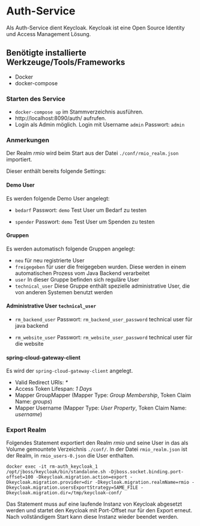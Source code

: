 # Auth-Service

Als Auth-Service dient Keycloak. Keycloak ist eine Open Source Identity und Access Management Lösung.

##  Benötigte installierte Werkzeuge/Tools/Frameworks

* Docker
* docker-compose

### Starten des Service

* `docker-compose up` im Stammverzeichnis ausführen.
* http://localhost:8090/auth/ aufrufen.
* Login als Admin möglich. Login mit Username `admin` Passwort: `admin`

### Anmerkungen

Der Realm _rmio_ wird beim Start aus der Datei `./conf/rmio_realm.json` importiert. 

Dieser enthält bereits folgende Settings:

#### Demo User

Es werden folgende Demo User angelegt:

* `bedarf` Passwort: `demo` Test User um Bedarf zu testen

* `spender` Passwort: `demo` Test User um Spenden zu testen

#### Gruppen

Es werden automatisch folgende Gruppen angelegt:

* `neu` für neu registrierte User
* `freigegeben` für user die freigegeben wurden. Diese werden in einem automatischen Prozess vom Java Backend verarbeitet
* `user` In dieser Gruppe befinden sich reguläre User
* `technical_user` Diese Gruppe enthält spezielle administrative User, die von anderen Systemen benutzt werden

#### Administrative User `technical_user`

* `rm_backend_user` Passwort: `rm_backend_user_password` technical user für java backend

* `rm_website_user` Passwort: `rm_website_user_password` technical user für die website

#### spring-cloud-gateway-client

Es wird der `spring-cloud-gateway-client` angelegt.

* Valid Redirect URIs: _*_
* Access Token Lifespan: _1 Days_
* Mapper GroupMapper (Mapper Type: _Group Membership_, Token Claim Name: _groups_)
* Mapper Username (Mapper Type: _User Property_, Token Claim Name: _username_)


### Export Realm

Folgendes Statement exportiert den Realm _rmio_ und seine User in das als Volume gemountete Verzeichnis `./conf/`. In der Datei `rmio_realm.json` ist der Realm, in `rmio_users-0.json` die User enthalten.

`docker exec -it rm-auth_keycloak_1 /opt/jboss/keycloak/bin/standalone.sh -Djboss.socket.binding.port-offset=100 -Dkeycloak.migration.action=export -Dkeycloak.migration.provider=dir -Dkeycloak.migration.realmName=rmio -Dkeycloak.migration.usersExportStrategy=SAME_FILE -Dkeycloak.migration.dir=/tmp/keycloak-conf/`

Das Statement muss auf eine laufende Instanz von Keycloak abgesetzt werden und startet den Keycloak mit Port-Offset nur für den Export erneut. Nach vollständigem Start kann diese Instanz wieder beendet werden.
